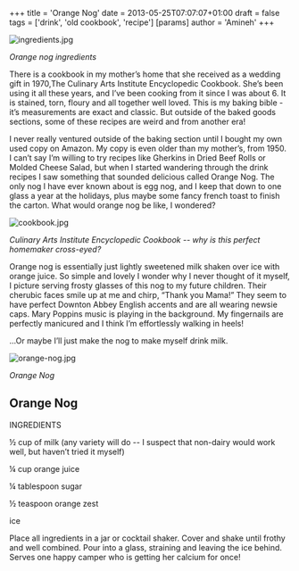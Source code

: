 +++
title = 'Orange Nog'
date = 2013-05-25T07:07:07+01:00
draft = false
tags = ['drink', 'old cookbook', 'recipe']
[params]
author = 'Amineh'
+++

![ingredients.jpg](/orange-nog/ingredients.jpg)

*Orange nog ingredients*

There is a cookbook in my mother’s home that she received as a wedding gift in 1970,The Culinary Arts Institute
Encyclopedic Cookbook. She’s been using it all these years, and I’ve been cooking from it since I was about 6. It is
stained, torn, floury and all together well loved. This is my baking bible - it’s measurements are exact and classic.
But outside of the baked goods sections, some of these recipes are weird and from another era!

I never really ventured outside of the baking section until I bought my own used copy on Amazon. My copy is even older
than my mother’s, from 1950. I can’t say I’m willing to try recipes like Gherkins in Dried Beef Rolls or Molded Cheese
Salad, but when I started wandering through the drink recipes I saw something that sounded delicious called Orange Nog.
The only nog I have ever known about is egg nog, and I keep that down to one glass a year at the holidays, plus maybe
some fancy french toast to finish the carton. What would orange nog be like, I wondered?

![cookbook.jpg](/orange-nog/cookbook.jpg)

*Culinary Arts Institute Encyclopedic Cookbook -- why is this perfect homemaker cross-eyed?*

Orange nog is essentially just lightly sweetened milk shaken over ice with orange juice. So simple and lovely I wonder
why I never thought of it myself, I picture serving frosty glasses of this nog to my future children. Their cherubic
faces smile up at me and chirp, “Thank you Mama!” They seem to have perfect Downton Abbey English accents and are all
wearing newsie caps. Mary Poppins music is playing in the background. My fingernails are perfectly manicured and I think
I’m effortlessly walking in heels!

...Or maybe I’ll just make the nog to make myself drink milk.

![orange-nog.jpg](/orange-nog/orange-nog.jpg)

*Orange Nog*

## Orange Nog

INGREDIENTS

½ cup of milk (any variety will do -- I suspect that non-dairy would work well, but haven’t tried it myself)

¼ cup orange juice

¼ tablespoon sugar

½ teaspoon orange zest

ice

Place all ingredients in a jar or cocktail shaker. Cover and shake until frothy and well combined. Pour into a glass,
straining and leaving the ice behind. Serves one happy camper who is getting her calcium for once!





